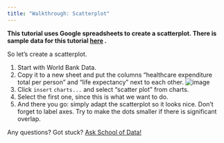 ```yaml
---
title: "Walkthrough: Scatterplot"
---
```


**This tutorial uses Google spreadsheets to create a scatterplot. There is sample data for this tutorial
[here](http://dump.tentacleriot.eu/wb-gdp-health-life.csv) .**

So let’s create a scatterplot.

1. Start with World Bank Data.
2. Copy it to a new sheet and put the columns “healthcare expenditure total per person” and “life expectancy” next to each other.
![image](http://farm9.staticflickr.com/8032/7982225274_2374aee969_o_d.png)
3. Click `insert` `charts...` and select “scatter plot” from charts.
4. Select the first one, since this is what we want to do.
5. And there you go: simply adapt the scatterplot so it looks nice.
Don’t forget to label axes. Try to make the dots smaller if there is significant overlap.

<div class="alert alert-info">Any questions? Got stuck? <a class="btn btn-large btn-info" href="http://ask.schoolofdata.org">Ask School of Data!</a></div>
